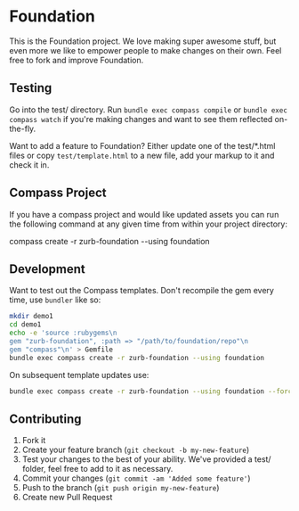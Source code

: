 # Foundation

This is the Foundation project.  We love making super awesome stuff, but even more we like to empower people to make changes on their own.  Feel free to fork and improve Foundation.

## Testing

Go into the test/ directory.  Run `bundle exec compass compile` or `bundle exec compass watch` if you're making changes and want to see them reflected on-the-fly.

Want to add a feature to Foundation?  Either update one of the test/*.html files or copy `test/template.html` to a new file, add your markup to it and check it in.

## Compass Project

If you have a compass project and would like updated assets you can run the following command at any given time from within your project directory:

compass create -r zurb-foundation --using foundation

## Development

Want to test out the Compass templates.  Don't recompile the gem every time, use `bundler` like so:

```bash
mkdir demo1
cd demo1
echo -e 'source :rubygems\n
gem "zurb-foundation", :path => "/path/to/foundation/repo"\n
gem "compass"\n' > Gemfile
bundle exec compass create -r zurb-foundation --using foundation
```

On subsequent template updates use:

```bash
bundle exec compass create -r zurb-foundation --using foundation --force
```

## Contributing

1. Fork it
2. Create your feature branch (`git checkout -b my-new-feature`)
3. Test your changes to the best of your ability.  We've provided a test/ folder, feel free to add to it as necessary.
4. Commit your changes (`git commit -am 'Added some feature'`)
5. Push to the branch (`git push origin my-new-feature`)
6. Create new Pull Request
